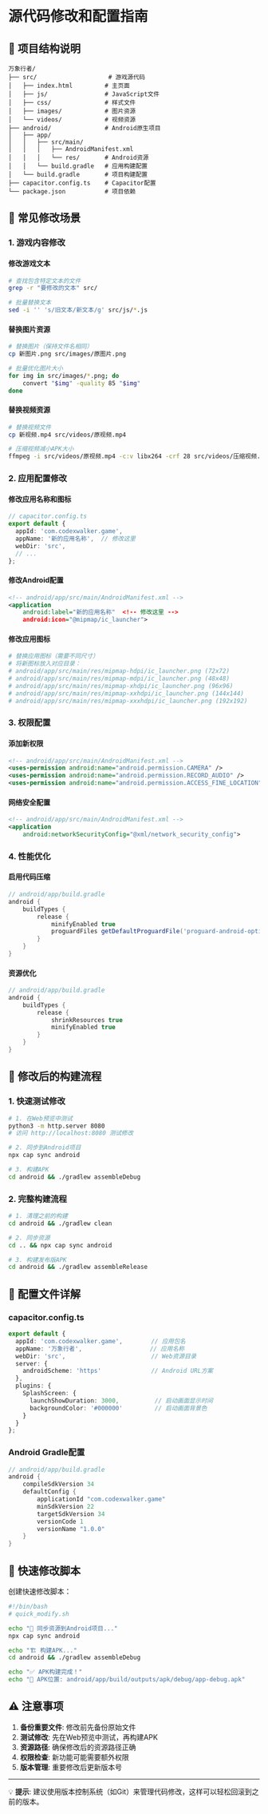 # 源代码修改和配置指南

## 📁 项目结构说明

```
万象行者/
├── src/                    # 游戏源代码
│   ├── index.html         # 主页面
│   ├── js/                # JavaScript文件
│   ├── css/               # 样式文件
│   ├── images/            # 图片资源
│   └── videos/            # 视频资源
├── android/               # Android原生项目
│   ├── app/
│   │   ├── src/main/
│   │   │   ├── AndroidManifest.xml
│   │   │   └── res/       # Android资源
│   │   └── build.gradle   # 应用构建配置
│   └── build.gradle       # 项目构建配置
├── capacitor.config.ts    # Capacitor配置
└── package.json           # 项目依赖
```

## 🔧 常见修改场景

### 1. 游戏内容修改

#### 修改游戏文本
```bash
# 查找包含特定文本的文件
grep -r "要修改的文本" src/

# 批量替换文本
sed -i '' 's/旧文本/新文本/g' src/js/*.js
```

#### 替换图片资源
```bash
# 替换图片（保持文件名相同）
cp 新图片.png src/images/原图片.png

# 批量优化图片大小
for img in src/images/*.png; do
    convert "$img" -quality 85 "$img"
done
```

#### 替换视频资源
```bash
# 替换视频文件
cp 新视频.mp4 src/videos/原视频.mp4

# 压缩视频减小APK大小
ffmpeg -i src/videos/原视频.mp4 -c:v libx264 -crf 28 src/videos/压缩视频.mp4
```

### 2. 应用配置修改

#### 修改应用名称和图标
```typescript
// capacitor.config.ts
export default {
  appId: 'com.codexwalker.game',
  appName: '新的应用名称',  // 修改这里
  webDir: 'src',
  // ...
};
```

#### 修改Android配置
```xml
<!-- android/app/src/main/AndroidManifest.xml -->
<application
    android:label="新的应用名称"  <!-- 修改这里 -->
    android:icon="@mipmap/ic_launcher">
```

#### 修改应用图标
```bash
# 替换应用图标（需要不同尺寸）
# 将新图标放入对应目录：
# android/app/src/main/res/mipmap-hdpi/ic_launcher.png (72x72)
# android/app/src/main/res/mipmap-mdpi/ic_launcher.png (48x48)
# android/app/src/main/res/mipmap-xhdpi/ic_launcher.png (96x96)
# android/app/src/main/res/mipmap-xxhdpi/ic_launcher.png (144x144)
# android/app/src/main/res/mipmap-xxxhdpi/ic_launcher.png (192x192)
```

### 3. 权限配置

#### 添加新权限
```xml
<!-- android/app/src/main/AndroidManifest.xml -->
<uses-permission android:name="android.permission.CAMERA" />
<uses-permission android:name="android.permission.RECORD_AUDIO" />
<uses-permission android:name="android.permission.ACCESS_FINE_LOCATION" />
```

#### 网络安全配置
```xml
<!-- android/app/src/main/AndroidManifest.xml -->
<application
    android:networkSecurityConfig="@xml/network_security_config">
```

### 4. 性能优化

#### 启用代码压缩
```gradle
// android/app/build.gradle
android {
    buildTypes {
        release {
            minifyEnabled true
            proguardFiles getDefaultProguardFile('proguard-android-optimize.txt'), 'proguard-rules.pro'
        }
    }
}
```

#### 资源优化
```gradle
// android/app/build.gradle
android {
    buildTypes {
        release {
            shrinkResources true
            minifyEnabled true
        }
    }
}
```

## 🔄 修改后的构建流程

### 1. 快速测试修改
```bash
# 1. 在Web预览中测试
python3 -m http.server 8080
# 访问 http://localhost:8080 测试修改

# 2. 同步到Android项目
npx cap sync android

# 3. 构建APK
cd android && ./gradlew assembleDebug
```

### 2. 完整构建流程
```bash
# 1. 清理之前的构建
cd android && ./gradlew clean

# 2. 同步资源
cd .. && npx cap sync android

# 3. 构建发布版APK
cd android && ./gradlew assembleRelease
```

## 📝 配置文件详解

### capacitor.config.ts
```typescript
export default {
  appId: 'com.codexwalker.game',        // 应用包名
  appName: '万象行者',                   // 应用名称
  webDir: 'src',                        // Web资源目录
  server: {
    androidScheme: 'https'              // Android URL方案
  },
  plugins: {
    SplashScreen: {
      launchShowDuration: 3000,          // 启动画面显示时间
      backgroundColor: '#000000'         // 启动画面背景色
    }
  }
};
```

### Android Gradle配置
```gradle
// android/app/build.gradle
android {
    compileSdkVersion 34
    defaultConfig {
        applicationId "com.codexwalker.game"
        minSdkVersion 22
        targetSdkVersion 34
        versionCode 1
        versionName "1.0.0"
    }
}
```

## 🚀 快速修改脚本

创建快速修改脚本：
```bash
#!/bin/bash
# quick_modify.sh

echo "🔄 同步资源到Android项目..."
npx cap sync android

echo "🏗️ 构建APK..."
cd android && ./gradlew assembleDebug

echo "✅ APK构建完成！"
echo "📱 APK位置: android/app/build/outputs/apk/debug/app-debug.apk"
```

## ⚠️ 注意事项

1. **备份重要文件**: 修改前先备份原始文件
2. **测试修改**: 先在Web预览中测试，再构建APK
3. **资源路径**: 确保修改后的资源路径正确
4. **权限检查**: 新功能可能需要额外权限
5. **版本管理**: 重要修改后更新版本号

---

💡 **提示**: 建议使用版本控制系统（如Git）来管理代码修改，这样可以轻松回滚到之前的版本。